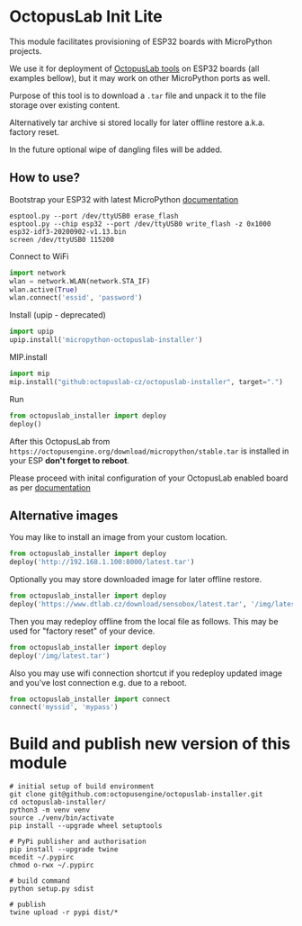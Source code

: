 # OctopusLab Init Lite

This module facilitates provisioning of ESP32 boards with MicroPython projects.

We use it for deployment of [OctopusLab tools](https://docs.octopuslab.cz/) on ESP32 boards (all examples bellow), but it may work on other MicroPython ports as well.

Purpose of this tool is to download a `.tar` file and unpack it to the file storage over existing content.

Alternatively tar archive si stored locally for later offline restore a.k.a. factory reset.

In the future optional wipe of dangling files will be added.

## How to use?

Bootstrap your ESP32 with latest MicroPython [documentation](https://docs.micropython.org/en/latest/esp32/tutorial/intro.html#esp32-intro)

```
esptool.py --port /dev/ttyUSB0 erase_flash
esptool.py --chip esp32 --port /dev/ttyUSB0 write_flash -z 0x1000 esp32-idf3-20200902-v1.13.bin
screen /dev/ttyUSB0 115200
```

Connect to WiFi
```Python
import network
wlan = network.WLAN(network.STA_IF)
wlan.active(True)
wlan.connect('essid', 'password')
```

Install (upip - deprecated)
```Python
import upip
upip.install('micropython-octopuslab-installer')
```


MIP.install

```Python
import mip
mip.install("github:octopuslab-cz/octopuslab-installer", target=".")
```


Run
```Python
from octopuslab_installer import deploy
deploy()
```

After this OctopusLab from `https://octopusengine.org/download/micropython/stable.tar` is installed in your ESP **don't forget to reboot**.

Please proceed with inital configuration of your OctopusLab enabled board as per [documentation](https://docs.octopuslab.cz/install/#setup-nastaveni-systemu)

## Alternative images

You may like to install an image from your custom location.

```Python
from octopuslab_installer import deploy
deploy('http://192.168.1.100:8000/latest.tar')
```

Optionally you may store downloaded image for later offline restore.

```Python
from octopuslab_installer import deploy
deploy('https://www.dtlab.cz/download/sensobox/latest.tar', '/img/latest.tar')
```

Then you may redeploy offline from the local file as follows. This may be used for "factory reset" of your device.

```Python
from octopuslab_installer import deploy
deploy('/img/latest.tar')
```

Also you may use wifi connection shortcut if you redeploy updated image and you've lost connection e.g. due to a reboot.

```Python
from octopuslab_installer import connect
connect('myssid', 'mypass')
```

# Build and publish new version of this module

```
# initial setup of build environment
git clone git@github.com:octopusengine/octopuslab-installer.git
cd octopuslab-installer/
python3 -m venv venv
source ./venv/bin/activate
pip install --upgrade wheel setuptools

# PyPi publisher and authorisation
pip install --upgrade twine
mcedit ~/.pypirc
chmod o-rwx ~/.pypirc

# build command
python setup.py sdist

# publish
twine upload -r pypi dist/*
```

